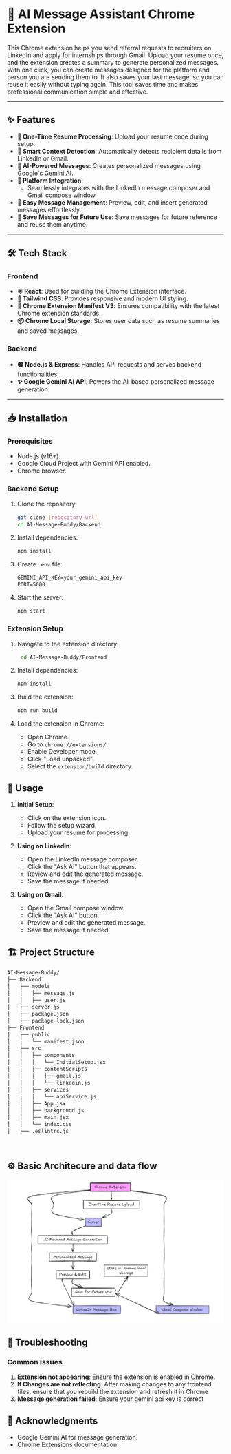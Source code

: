 # 🌟 AI Message Assistant Chrome Extension

This Chrome extension helps you send referral requests to recruiters on LinkedIn and apply for internships through Gmail. Upload your resume once, and the extension creates a summary to generate personalized messages. With one click, you can create messages designed for the platform and person you are sending them to. It also saves your last message, so you can reuse it easily without typing again. This tool saves time and makes professional communication simple and effective.

---

## ✨ Features

- **📁 One-Time Resume Processing**: Upload your resume once during setup.
- **🧠 Smart Context Detection**: Automatically detects recipient details from LinkedIn or Gmail.
- **🤖 AI-Powered Messages**: Creates personalized messages using Google's Gemini AI.
- **🔗 Platform Integration**:
  - Seamlessly integrates with the LinkedIn message composer and Gmail compose window.
- **📝 Easy Message Management**: Preview, edit, and insert generated messages effortlessly.
- **💾 Save Messages for Future Use**: Save messages for future reference and reuse them anytime.

---

## 🛠️ Tech Stack

### Frontend
- **⚛️ React**: Used for building the Chrome Extension interface.
- **🎨 Tailwind CSS**: Provides responsive and modern UI styling.
- **🧩 Chrome Extension Manifest V3**: Ensures compatibility with the latest Chrome extension standards.
- **📦 Chrome Local Storage**: Stores user data such as resume summaries and saved messages.

### Backend
- **🟢 Node.js & Express**: Handles API requests and serves backend functionalities.
- **✨ Google Gemini AI API**: Powers the AI-based personalized message generation.

---

## 📥 Installation

### Prerequisites

- Node.js (v16+).
- Google Cloud Project with Gemini API enabled.
- Chrome browser.

### Backend Setup

1. Clone the repository:
   ```bash
   git clone [repository-url]
   cd AI-Message-Buddy/Backend
   ```

2. Install dependencies:
   ```bash
   npm install
   ```

3. Create `.env` file:
   ```env
   GEMINI_API_KEY=your_gemini_api_key
   PORT=5000
   ```

4. Start the server:
   ```bash
   npm start
   ```

### Extension Setup

1. Navigate to the extension directory:
   ```bash
    cd AI-Message-Buddy/Frontend
   ```

2. Install dependencies:
   ```bash
   npm install
   ```

3. Build the extension:
   ```bash
   npm run build
   ```

4. Load the extension in Chrome:
   - Open Chrome.
   - Go to `chrome://extensions/`.
   - Enable Developer mode.
   - Click "Load unpacked".
   - Select the `extension/build` directory.

## 🚀 Usage
1. **Initial Setup**:  
   - Click on the extension icon.  
   - Follow the setup wizard.  
   - Upload your resume for processing.  

2. **Using on LinkedIn**:  
   - Open the LinkedIn message composer.  
   - Click the "Ask AI" button that appears.  
   - Review and edit the generated message.  
   - Save the message if needed.  

3. **Using on Gmail**:  
   - Open the Gmail compose window.  
   - Click the "Ask AI" button.  
   - Preview and edit the generated message.  
   - Save the message if needed.  

## 🏗️ Project Structure

```
AI-Message-Buddy/
├── Backend
│   ├── models
│   │   ├── message.js
│   │   ├── user.js
│   ├── server.js
│   ├── package.json
│   ├── package-lock.json
├── Frontend
│   ├── public
│   │   └── manifest.json
│   ├── src
│   │   ├── components
│   │   │   └── InitialSetup.jsx
│   │   ├── contentScripts
│   │   │   ├── gmail.js
│   │   │   └── linkedin.js
│   │   ├── services
│   │   │   └── apiService.js
│   │   ├── App.jsx
│   │   ├── background.js
│   │   ├── main.jsx
│   │   └── index.css
│   └── .eslintrc.js
    


```
## ⚙️ Basic Architecure and data flow
![!\[alt text\](<E:\chrome extension\model.png>)](model.png)

## 🐛 Troubleshooting

### Common Issues

1. **Extension not appearing**: Ensure the extension is enabled in Chrome.
2. **If Changes are not reflecting**: After making changes to any frontend files, ensure that you rebuild the extension and refresh it in Chrome
3. **Message generation failed**: Ensure your gemini api key is correct 


## 🙌 Acknowledgments

- Google Gemini AI for message generation.
- Chrome Extensions documentation.

